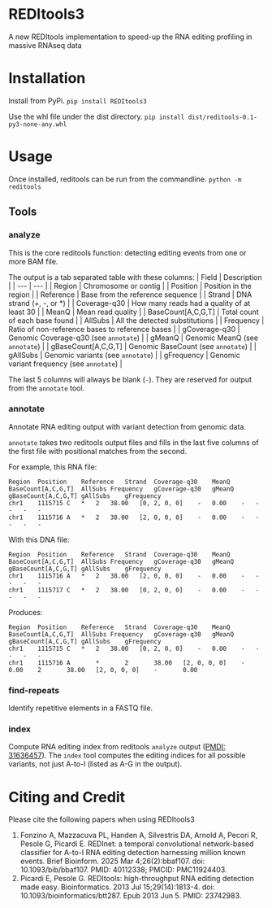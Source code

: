 # REDItools3
A new REDItools implementation to speed-up the RNA editing profiling in massive RNAseq data

# Installation
Install from PyPi.
`pip install REDItools3`

Use the whl file under the dist directory.
`pip install dist/reditools-0.1-py3-none-any.whl`

# Usage
Once installed, reditools can be run from the commandline.
`python -m reditools`

## Tools

### analyze
This is the core reditools function: detecting editing events from one or more BAM file.

The output is a tab separated table with these columns:
| Field | Description |
| --- | --- |
| Region        | Chromosome or contig |
| Position      | Position in the region |
| Reference     | Base from the reference sequence |
| Strand        | DNA strand (+, -, or \*) |
| Coverage-q30  | How many reads had a quality of at least 30 |
| MeanQ         | Mean read quality |
| BaseCount[A,C,G,T] | Total count of each base found |
| AllSubs       | All the detected substitutions |
| Frequency     | Ratio of non-reference bases to reference bases |
| gCoverage-q30 | Genomic Coverage-q30 (see `annotate`) |
| gMeanQ        | Genomic MeanQ (see `annotate`) |
| gBaseCount[A,C,G,T] | Genomic BaseCount (see `annotate`) |
| gAllSubs      | Genomic variants (see `annotate`) |
| gFrequency    | Genomic variant frequency (see `annotate`) |

The last 5 columns will always be blank (`-`). They are reserved for output
from the `annotate` tool.

### annotate
Annotate RNA editing output with variant detection from genomic data.

`annotate` takes two reditools output files and fills in the last five columns
of the first file with positional matches from the second.

For example, this RNA file:
```
Region	Position	Reference	Strand	Coverage-q30	MeanQ	BaseCount[A,C,G,T]	AllSubs	Frequency	gCoverage-q30	gMeanQ	gBaseCount[A,C,G,T]	gAllSubs	gFrequency
chr1	1115715	C	*	2	38.00	[0, 2, 0, 0]	-	0.00	-	-	-	-	-
chr1	1115716	A	*	2	38.00	[2, 0, 0, 0]	-	0.00	-	-	-	-	-
```

With this DNA file:
```
Region	Position	Reference	Strand	Coverage-q30	MeanQ	BaseCount[A,C,G,T]	AllSubs	Frequency	gCoverage-q30	gMeanQ	gBaseCount[A,C,G,T]	gAllSubs	gFrequency
chr1	1115716	A	*	2	38.00	[2, 0, 0, 0]	-	0.00	-	-	-	-	-
chr1	1115717	C	*	2	38.00	[0, 2, 0, 0]	-	0.00	-	-	-	-	-
```

Produces:
```
Region	Position	Reference	Strand	Coverage-q30	MeanQ	BaseCount[A,C,G,T]	AllSubs	Frequency	gCoverage-q30	gMeanQ	gBaseCount[A,C,G,T]	gAllSubs	gFrequency
chr1	1115715	C	*	2	38.00	[0, 2, 0, 0]	-	0.00	-	-	-	-	-
chr1    1115716 A       *       2       38.00   [2, 0, 0, 0]    -       0.00    2       38.00   [2, 0, 0, 0]    -       0.00
```

### find-repeats
Identify repetitive elements in a FASTQ file.

### index
Compute RNA editing index from reditools `analyze` output
([PMDI: 31636457](https://pubmed.ncbi.nlm.nih.gov/31636457/)).
The `index` tool computes the editing indices for all possible variants, not
just A-to-I (listed as A-G in the output).

# Citing and Credit
Please cite the following papers when using REDItools3
1. Fonzino A, Mazzacuva PL, Handen A, Silvestris DA, Arnold A, Pecori R, Pesole G, Picardi E. REDInet: a temporal convolutional network-based classifier for A-to-I RNA editing detection harnessing million known events. Brief Bioinform. 2025 Mar 4;26(2):bbaf107. doi: 10.1093/bib/bbaf107. PMID: 40112338; PMCID: PMC11924403.
2. Picardi E, Pesole G. REDItools: high-throughput RNA editing detection made easy. Bioinformatics. 2013 Jul 15;29(14):1813-4. doi: 10.1093/bioinformatics/btt287. Epub 2013 Jun 5. PMID: 23742983.
